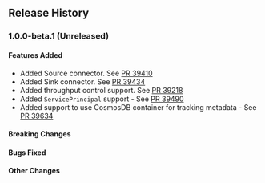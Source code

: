 ## Release History

### 1.0.0-beta.1 (Unreleased)

#### Features Added
* Added Source connector. See [PR 39410](https://github.com/Azure/azure-sdk-for-java/pull/39410)
* Added Sink connector. See [PR 39434](https://github.com/Azure/azure-sdk-for-java/pull/39434)
* Added throughput control support. See [PR 39218](https://github.com/Azure/azure-sdk-for-java/pull/39218)
* Added `ServicePrincipal` support - See [PR 39490](https://github.com/Azure/azure-sdk-for-java/pull/39490)
* Added support to use CosmosDB container for tracking metadata - See [PR 39634](https://github.com/Azure/azure-sdk-for-java/pull/39634)

#### Breaking Changes

#### Bugs Fixed

#### Other Changes
